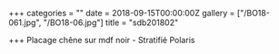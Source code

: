 +++
categories = ""
date = 2018-09-15T00:00:00Z
gallery = ["/BO18-061.jpg", "/BO18-06.jpg"]
title = "sdb201802"

+++
Placage chêne sur mdf noir - Stratifié Polaris